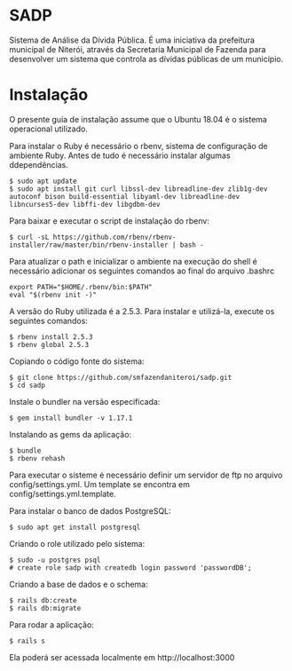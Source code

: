 # SADP
Sistema de Análise da Dívida Pública. É uma iniciativa da prefeitura municipal de Niterói, através da Secretaria Municipal de Fazenda para desenvolver um sistema que controla as dívidas públicas de um município.

# Instalação
O presente guia de instalação assume que o Ubuntu 18.04 é o sistema operacional utilizado.

Para instalar o Ruby é necessário o rbenv, sistema de configuração de ambiente Ruby. Antes de tudo é necessário instalar algumas ddependências.

```
$ sudo apt update
$ sudo apt install git curl libssl-dev libreadline-dev zlib1g-dev autoconf bison build-essential libyaml-dev libreadline-dev libncurses5-dev libffi-dev libgdbm-dev
```

Para baixar e executar o script de instalação do rbenv:

```
$ curl -sL https://github.com/rbenv/rbenv-installer/raw/master/bin/rbenv-installer | bash -
```

Para atualizar o path e inicializar o ambiente na execução do shell é necessário adicionar os seguintes comandos ao final do arquivo .bashrc

```
export PATH="$HOME/.rbenv/bin:$PATH"
eval "$(rbenv init -)"
```

A versão do Ruby utilizada é a 2.5.3. Para instalar e utilizá-la, execute os seguintes comandos:

```
$ rbenv install 2.5.3
$ rbenv global 2.5.3
```

Copiando o código fonte do sistema:

```
$ git clone https://github.com/smfazendaniteroi/sadp.git
$ cd sadp
```

Instale o bundler na versão especificada:

```
$ gem install bundler -v 1.17.1
```

Instalando as gems da aplicação:

```
$ bundle
$ rbenv rehash
```

Para executar o sisteme é necessário definir um servidor de ftp no arquivo config/settings.yml. Um template se encontra em config/settings.yml.template.

Para instalar o banco de dados PostgreSQL:

```
$ sudo apt get install postgresql
```

Criando o role utilizado pelo sistema:

```
$ sudo -u postgres psql
# create role sadp with createdb login password 'passwordDB';
```

Criando a base de dados e o schema:

```
$ rails db:create
$ rails db:migrate
```

Para rodar a aplicação:

```
$ rails s
```

Ela poderá ser acessada localmente em http://localhost:3000
